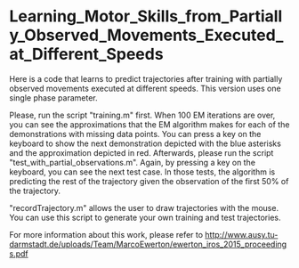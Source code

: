 # Learning_Motor_Skills_from_Partially_Observed_Movements_Executed_at_Different_Speeds
Here is a code that learns to predict trajectories after training with partially observed movements executed at different speeds. This version uses one single phase parameter.

Please, run the script "training.m" first. When 100 EM iterations are over, you can see the approximations that the EM algorithm makes for each of the demonstrations with missing data points. You can press a key on the keyboard to show the next demonstration depicted with the blue asterisks and the approximation depicted in red.
Afterwards, please run the script "test_with_partial_observations.m". Again, by pressing a key on the keyboard, you can see the next test case. In those tests, the algorithm is predicting the rest of the trajectory given the observation of the first 50% of the trajectory.

"recordTrajectory.m" allows the user to draw trajectories with the mouse. You can use this script to generate your own training and test trajectories.

For more information about this work, please refer to http://www.ausy.tu-darmstadt.de/uploads/Team/MarcoEwerton/ewerton_iros_2015_proceedings.pdf
